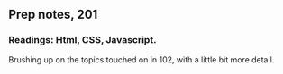 ## Prep notes, 201

### Readings: Html, CSS, Javascript.

Brushing up on the topics touched on in 102, with a little bit more detail.